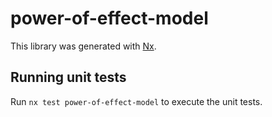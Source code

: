 # power-of-effect-model

This library was generated with [Nx](https://nx.dev).

## Running unit tests

Run `nx test power-of-effect-model` to execute the unit tests.
